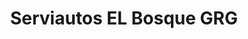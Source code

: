 ---
title: "Serviautos EL Bosque GRG"
url: /bogota-d-c/serviautos-el-bosque-grg-avenida-carrera-70-2/
shop: Autowerkstatt
---